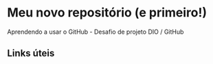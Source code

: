 # Meu novo repositório (e primeiro!)
Aprendendo a usar o GitHub - Desafio de projeto DIO / GitHub

## Links úteis
